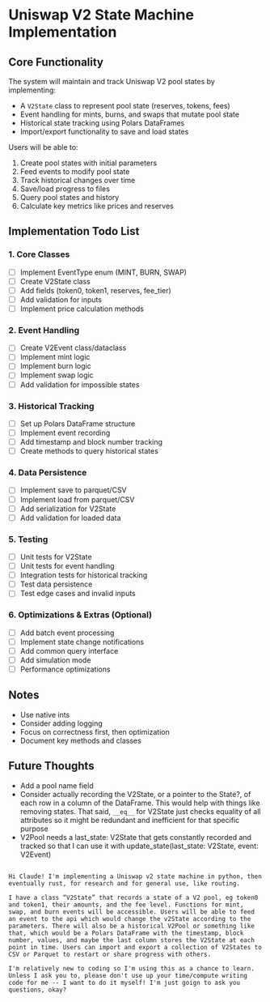 # Uniswap V2 State Machine Implementation

## Core Functionality
The system will maintain and track Uniswap V2 pool states by implementing:

- A `V2State` class to represent pool state (reserves, tokens, fees)
- Event handling for mints, burns, and swaps that mutate pool state
- Historical state tracking using Polars DataFrames
- Import/export functionality to save and load states

Users will be able to:
1. Create pool states with initial parameters
2. Feed events to modify pool state
3. Track historical changes over time
4. Save/load progress to files
5. Query pool states and history
6. Calculate key metrics like prices and reserves

## Implementation Todo List

### 1. Core Classes
- [ ] Implement EventType enum (MINT, BURN, SWAP)
- [ ] Create V2State class
 - [ ] Add fields (token0, token1, reserves, fee_tier)
 - [ ] Add validation for inputs
 - [ ] Implement price calculation methods

### 2. Event Handling
- [ ] Create V2Event class/dataclass
- [ ] Implement mint logic
- [ ] Implement burn logic  
- [ ] Implement swap logic
- [ ] Add validation for impossible states

### 3. Historical Tracking
- [ ] Set up Polars DataFrame structure
- [ ] Implement event recording
- [ ] Add timestamp and block number tracking
- [ ] Create methods to query historical states

### 4. Data Persistence
- [ ] Implement save to parquet/CSV
- [ ] Implement load from parquet/CSV
- [ ] Add serialization for V2State
- [ ] Add validation for loaded data

### 5. Testing
- [ ] Unit tests for V2State
- [ ] Unit tests for event handling
- [ ] Integration tests for historical tracking
- [ ] Test data persistence
- [ ] Test edge cases and invalid inputs

### 6. Optimizations & Extras (Optional)
- [ ] Add batch event processing
- [ ] Implement state change notifications
- [ ] Add common query interface
- [ ] Add simulation mode
- [ ] Performance optimizations

## Notes
- Use native ints
- Consider adding logging
- Focus on correctness first, then optimization
- Document key methods and classes

## Future Thoughts
- Add a pool name field
- Consider actually recording the V2State, or a pointer to the State?, of each row in a column of the DataFrame. This would help with things like removing states. That said, `__eq__` for V2State just checks equality of all attributes so it might be redundant and inefficient for that specific purpose
- V2Pool needs a last_state: V2State that gets constantly recorded and tracked so that I can use it with update_state(last_state: V2State, event: V2Event)

```prompt

Hi Claude! I'm implementing a Uniswap v2 state machine in python, then eventually rust, for research and for general use, like routing. 

I have a class “V2State” that records a state of a V2 pool, eg token0 and token1, their amounts, and the fee level. Functions for mint, swap, and burn events will be accessible. Users will be able to feed an event to the api which would change the v2State according to the parameters. There will also be a historical V2Pool or something like that, which would be a Polars DataFrame with the timestamp, block number, values, and maybe the last column stores the V2State at each point in time. Users can import and export a collection of V2States to CSV or Parquet to restart or share progress with others.

I'm relatively new to coding so I'm using this as a chance to learn. Unless I ask you to, please don't use up your time/compute writing code for me -- I want to do it myself! I'm just goign to ask you questions, okay?
```